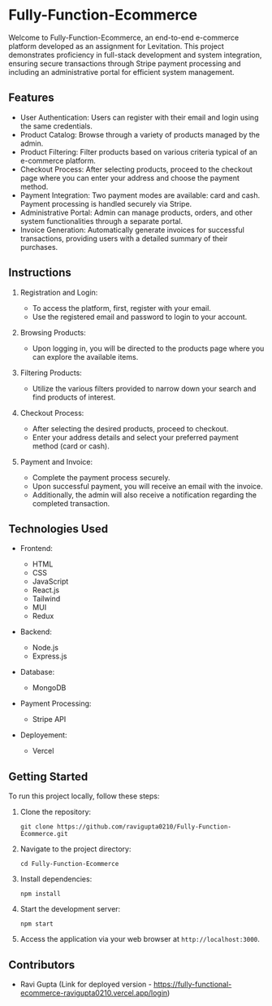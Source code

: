# Fully-Function-Ecommerce

Welcome to Fully-Function-Ecommerce, an end-to-end e-commerce platform developed as an assignment for Levitation. This project demonstrates proficiency in full-stack development and system integration, ensuring secure transactions through Stripe payment processing and including an administrative portal for efficient system management.

## Features

- User Authentication: Users can register with their email and login using the same credentials.
- Product Catalog: Browse through a variety of products managed by the admin.
- Product Filtering: Filter products based on various criteria typical of an e-commerce platform.
- Checkout Process: After selecting products, proceed to the checkout page where you can enter your address and choose the payment method.
- Payment Integration: Two payment modes are available: card and cash. Payment processing is handled securely via Stripe.
- Administrative Portal: Admin can manage products, orders, and other system functionalities through a separate portal.
- Invoice Generation: Automatically generate invoices for successful transactions, providing users with a detailed summary of their purchases.

## Instructions

1. Registration and Login:
   - To access the platform, first, register with your email.
   - Use the registered email and password to login to your account.

2. Browsing Products:
   - Upon logging in, you will be directed to the products page where you can explore the available items.

3. Filtering Products:
   - Utilize the various filters provided to narrow down your search and find products of interest.

4. Checkout Process:
   - After selecting the desired products, proceed to checkout.
   - Enter your address details and select your preferred payment method (card or cash).

5. Payment and Invoice:
   - Complete the payment process securely.
   - Upon successful payment, you will receive an email with the invoice.
   - Additionally, the admin will also receive a notification regarding the completed transaction.

## Technologies Used

- Frontend:
  - HTML
  - CSS
  - JavaScript
  - React.js
  - Tailwind
  - MUI
  - Redux

- Backend:
  - Node.js
  - Express.js

- Database:
  - MongoDB

- Payment Processing:
  - Stripe API
 
- Deployement:
  - Vercel

## Getting Started

To run this project locally, follow these steps:

1. Clone the repository:

   ```
   git clone https://github.com/ravigupta0210/Fully-Function-Ecommerce.git
   ```

2. Navigate to the project directory:

   ```
   cd Fully-Function-Ecommerce
   ```

3. Install dependencies:

   ```
   npm install
   ```

4. Start the development server:

   ```
   npm start
   ```

5. Access the application via your web browser at `http://localhost:3000`.

## Contributors

- Ravi Gupta (Link for deployed version - https://fully-functional-ecommerce-ravigupta0210.vercel.app/login)
